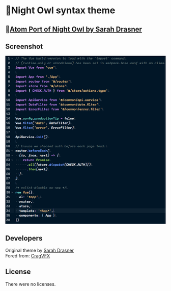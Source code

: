 # 🦉Night Owl syntax theme

## 🦉[Atom Port of Night Owl by Sarah Drasner](https://marketplace.visualstudio.com/items?itemName=sdras.night-owl&WT.mc_id=twitter-social-sdras)

## Screenshot

![Screenshot of theme showing Vue sample](night-owl-vs-code-syntax.png)


## Developers

Original theme by [Sarah Drasner](https://marketplace.visualstudio.com/items?itemName=sdras.night-owl&WT.mc_id=twitter-social-sdras)  
Fored from: [CragVFX](https://github.com/CragVFX/night-owl-vs-code-syntax)


## License

There were no licenses.
